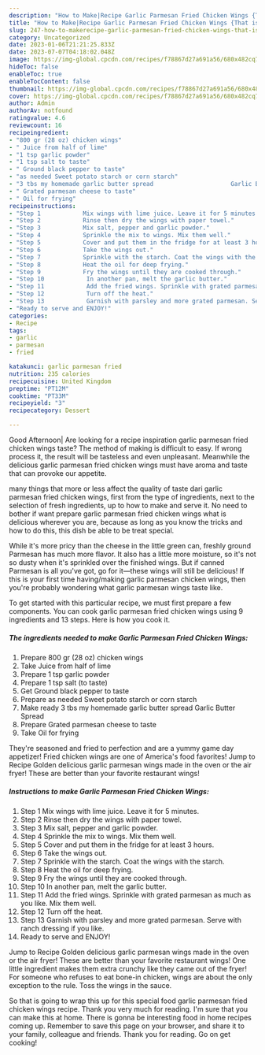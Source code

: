 ```yaml
---
description: "How to Make|Recipe Garlic Parmesan Fried Chicken Wings {That is Simple"
title: "How to Make|Recipe Garlic Parmesan Fried Chicken Wings {That is Simple"
slug: 247-how-to-makerecipe-garlic-parmesan-fried-chicken-wings-that-is-simple
category: Uncategorized
date: 2023-01-06T21:21:25.833Z
date: 2023-07-07T04:18:02.048Z
image: https://img-global.cpcdn.com/recipes/f78867d27a691a56/680x482cq70/garlic-parmesan-fried-chicken-wings-recipe-main-photo.jpg
hideToc: false
enableToc: true
enableTocContent: false
thumbnail: https://img-global.cpcdn.com/recipes/f78867d27a691a56/680x482cq70/garlic-parmesan-fried-chicken-wings-recipe-main-photo.jpg
cover: https://img-global.cpcdn.com/recipes/f78867d27a691a56/680x482cq70/garlic-parmesan-fried-chicken-wings-recipe-main-photo.jpg
author: Admin
authorAv: notfound
ratingvalue: 4.6
reviewcount: 16
recipeingredient:
- "800 gr (28 oz) chicken wings"
- " Juice from half of lime"
- "1 tsp garlic powder"
- "1 tsp salt to taste"
- " Ground black pepper to taste"
- "as needed Sweet potato starch or corn starch"
- "3 tbs my homemade garlic butter spread                      Garlic Butter Spread"
- " Grated parmesan cheese to taste"
- " Oil for frying"
recipeinstructions:
- "Step 1            Mix wings with lime juice. Leave it for 5 minutes."
- "Step 2            Rinse then dry the wings with paper towel."
- "Step 3            Mix salt, pepper and garlic powder."
- "Step 4            Sprinkle the mix to wings. Mix them well."
- "Step 5            Cover and put them in the fridge for at least 3 hours."
- "Step 6            Take the wings out."
- "Step 7            Sprinkle with the starch. Coat the wings with the starch."
- "Step 8            Heat the oil for deep frying."
- "Step 9            Fry the wings until they are cooked through."
- "Step 10            In another pan, melt the garlic butter."
- "Step 11            Add the fried wings. Sprinkle with grated parmesan as much as you like. Mix them well."
- "Step 12            Turn off the heat."
- "Step 13            Garnish with parsley and more grated parmesan. Serve with ranch dressing if you like."
- "Ready to serve and ENJOY!"
categories:
- Recipe
tags:
- garlic
- parmesan
- fried

katakunci: garlic parmesan fried 
nutrition: 235 calories
recipecuisine: United Kingdom
preptime: "PT12M"
cooktime: "PT33M"
recipeyield: "3"
recipecategory: Dessert

---
```



Good Afternoon| Are looking for a recipe inspiration garlic parmesan fried chicken wings taste? The method of making is difficult to easy. If wrong process it, the result will be tasteless and even unpleasant. Meanwhile the delicious garlic parmesan fried chicken wings must have aroma and taste that can provoke our appetite.






many things that more or less affect the quality of taste dari garlic parmesan fried chicken wings, first from the type of ingredients, next to the selection of fresh ingredients, up to how to make and serve it. No need to bother if want prepare garlic parmesan fried chicken wings what is delicious wherever you are, because as long as you know the tricks and how to do this, this dish be able to be treat special.


While it&#39;s more pricy than the cheese in the little green can, freshly ground Parmesan has much more flavor. It also has a little more moisture, so it&#39;s not so dusty when it&#39;s sprinkled over the finished wings. But if canned Parmesan is all you&#39;ve got, go for it—these wings will still be delicious! If this is your first time having/making garlic parmesan chicken wings, then you&#39;re probably wondering what garlic parmesan wings taste like.


To get started with this particular recipe, we must first prepare a few components. You can cook garlic parmesan fried chicken wings using 9 ingredients and 13 steps. Here is how you cook it.

<!--inarticleads1-->

##### The ingredients needed to make Garlic Parmesan Fried Chicken Wings:

1. Prepare 800 gr (28 oz) chicken wings
1. Take  Juice from half of lime
1. Prepare 1 tsp garlic powder
1. Prepare 1 tsp salt (to taste)
1. Get  Ground black pepper to taste
1. Prepare as needed Sweet potato starch or corn starch
1. Make ready 3 tbs my homemade garlic butter spread                      Garlic Butter Spread
1. Prepare  Grated parmesan cheese to taste
1. Take  Oil for frying


They&#39;re seasoned and fried to perfection and are a yummy game day appetizer! Fried chicken wings are one of America&#39;s food favorites! Jump to Recipe Golden delicious garlic parmesan wings made in the oven or the air fryer! These are better than your favorite restaurant wings! 

<!--inarticleads2-->

##### Instructions to make Garlic Parmesan Fried Chicken Wings:

1. Step 1            Mix wings with lime juice. Leave it for 5 minutes.
1. Step 2            Rinse then dry the wings with paper towel.
1. Step 3            Mix salt, pepper and garlic powder.
1. Step 4            Sprinkle the mix to wings. Mix them well.
1. Step 5            Cover and put them in the fridge for at least 3 hours.
1. Step 6            Take the wings out.
1. Step 7            Sprinkle with the starch. Coat the wings with the starch.
1. Step 8            Heat the oil for deep frying.
1. Step 9            Fry the wings until they are cooked through.
1. Step 10            In another pan, melt the garlic butter.
1. Step 11            Add the fried wings. Sprinkle with grated parmesan as much as you like. Mix them well.
1. Step 12            Turn off the heat.
1. Step 13            Garnish with parsley and more grated parmesan. Serve with ranch dressing if you like.
1. Ready to serve and ENJOY!

Jump to Recipe Golden delicious garlic parmesan wings made in the oven or the air fryer! These are better than your favorite restaurant wings! One little ingredient makes them extra crunchy like they came out of the fryer! For someone who refuses to eat bone-in chicken, wings are about the only exception to the rule. Toss the wings in the sauce. 

So that is going to wrap this up for this special food garlic parmesan fried chicken wings recipe. Thank you very much for reading. I'm sure that you can make this at home. There is gonna be interesting food in home recipes coming up. Remember to save this page on your browser, and share it to your family, colleague and friends. Thank you for reading. Go on get cooking!
